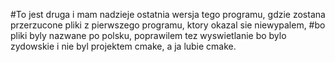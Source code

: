 #To jest druga i mam nadzieje ostatnia wersja tego programu, gdzie zostana przerzucone pliki z pierwszego programu, ktory okazal sie niewypalem,
#bo pliki byly nazwane po polsku, poprawilem tez wyswietlanie bo bylo zydowskie i nie byl projektem cmake, a ja lubie cmake.
